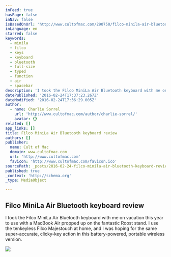 ```yaml
---
inFeed: true
hasPage: false
inNav: false
isBasedOnUrl: 'http://www.cultofmac.com/290750/filco-minila-air-bluetooth-keyboard-review/'
inLanguage: en
starred: false
keywords:
  - minila
  - filco
  - keys
  - keyboard
  - bluetooth
  - full-size
  - typed
  - function
  - air
  - spacebar
description: 'I took the Filco MiniLa Air Bluetooth keyboard with me on vacation this year to use with a MacBook Air propped up on the fantastic Roost stand. I use the tenkeyless Filco Majestouch at home, and I was hoping for the same super-accurate, clicky-key action in this battery-powered, portable wireless version.'
datePublished: '2016-02-24T17:37:23.267Z'
dateModified: '2016-02-24T17:36:29.005Z'
author:
  - name: Charlie Sorrel
    url: 'http://www.cultofmac.com/author/charlie-sorrel/'
    avatar: {}
related: []
app_links: []
title: Filco MiniLa Air Bluetooth keyboard review
authors: []
publisher:
  name: Cult of Mac
  domain: www.cultofmac.com
  url: 'http://www.cultofmac.com'
  favicon: 'http://www.cultofmac.com/favicon.ico'
sourcePath: _posts/2016-02-24-filco-minila-air-bluetooth-keyboard-review.md
published: true
_context: 'http://schema.org'
_type: MediaObject

---
```

<article style=""><h1>Filco MiniLa Air Bluetooth keyboard review</h1><p>I took the Filco MiniLa Air Bluetooth keyboard with me on vacation this year to use with a MacBook Air propped up on the fantastic Roost stand. I use the tenkeyless Filco Majestouch at home, and I was hoping for the same super-accurate, clicky-key action in this battery-powered, portable wireless version.</p><img src="https://s3-us-west-2.amazonaws.com/the-grid-img/p/50f2b063f74857d9f5bdaff16712a2b9511b8d6f.jpg" /></article>